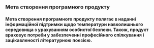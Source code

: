 ### Мета створення програмного продукту
#### Метa створення програмного продукту полягає в наданні інформаційної підтримки щодо температури навколишнього середовища з урахуванням особистої безпеки. Також, продукт враховує потреби у забезпеченні професійного спілкування і зацікавленості літературною поезією.

